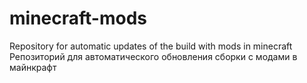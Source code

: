 # minecraft-mods
Repository for automatic updates of the build with mods in minecraft
Репозиторий для автоматического обновления сборки с модами в майнкрафт
